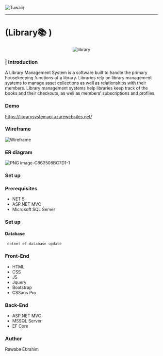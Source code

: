 <div align="left" >
  
![Tuwaiq](https://i.ibb.co/SV2BSn5/tuwaiq.png)
  

----

# (Library📚 ) 

<div align="center" >
        
![library](https://user-images.githubusercontent.com/82483633/122647076-1ae5d180-d12b-11eb-8d87-245951cf40f0.PNG)
        
</div>
    
### | Introduction 
A Library Management System is a software built to handle the primary housekeeping functions of a library. Libraries rely on library management systems to manage asset collections as well as relationships with their members. Library management systems help libraries keep track of the books and their checkouts, as well as members’ subscriptions and profiles.
### Demo  
 https://librarysystemapi.azurewebsites.net/
### Wireframe  

![Wireframe](https://user-images.githubusercontent.com/82483633/122646257-e6701680-d126-11eb-9cda-7e458799d876.jpg)
    
### ER diagram
    
![PNG image-C863506BC7D1-1](https://user-images.githubusercontent.com/82483633/122646949-7e233400-d12a-11eb-847a-d25df9477cfc.png)


### Set up  
### Prerequisites
- NET 5 
- ASP.NET MVC
- Microsoft SQL Server 
### Set up  
 #### Database
 ``` dotnet ef database update```
### Front-End  
 - HTML
 - CSS
 - JS
 - Jquery
 - Bootstrap 
 - CSSans Pro
### Back-End 
 - ASP.NET MVC
 - MSSQL Server
 - EF Core


### Author
 Rawabe Ebrahim

</div>
